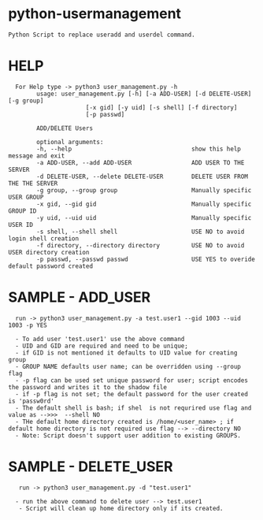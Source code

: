 # python-usermanagement
    Python Script to replace useradd and userdel command. 
  
 # HELP
      For Help type -> python3 user_management.py -h 
            usage: user_management.py [-h] [-a ADD-USER] [-d DELETE-USER] [-g group]
                          [-x gid] [-y uid] [-s shell] [-f directory]
                          [-p passwd]

            ADD/DELETE Users

            optional arguments:
            -h, --help                                  show this help message and exit
            -a ADD-USER, --add ADD-USER                 ADD USER TO THE SERVER
            -d DELETE-USER, --delete DELETE-USER        DELETE USER FROM THE THE SERVER
            -g group, --group group                     Manually specific USER GROUP
            -x gid, --gid gid                           Manually specific GROUP ID
            -y uid, --uid uid                           Manually specific USER ID
            -s shell, --shell shell                     USE NO to avoid login shell creation
            -f directory, --directory directory         USE NO to avoid USER directory creation
            -p passwd, --passwd passwd                  USE YES to overide default password created

    
 # SAMPLE - ADD_USER
 
      run -> python3 user_management.py -a test.user1 --gid 1003 --uid 1003 -p YES
      
      - To add user 'test.user1' use the above command
      - UID and GID are required and need to be unique;
      - if GID is not mentioned it defaults to UID value for creating group
      - GROUP NAME defaults user name; can be overridden using --group flag
      - -p flag can be used set unique password for user; script encodes the password and writes it to the shadow file
      - if -p flag is not set; the default password for the user created is 'passw0rd'
      - The default shell is bash; if shel  is not requrired use flag and value as -->>>  --shell NO
      - THe default home directory created is /home/<user_name> ; if default home directory is not required use flag --> --directory NO
      - Note: Script doesn't support user addition to existing GROUPS.
 
 # SAMPLE - DELETE_USER
       run -> python3 user_management.py -d "test.user1"
      
      - run the above command to delete user --> test.user1
       - Script will clean up home directory only if its created.

    
      
